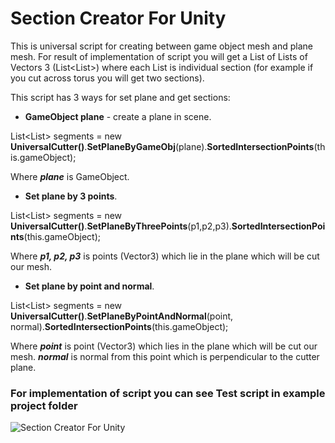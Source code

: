 # Section Creator For Unity
This is universal script for creating between game object mesh and plane mesh.
For result of implementation of script you will get a List of Lists of Vectors 3 (List<List<Vector3>>) where each
List<Vector3> is individual section (for example if you cut across torus you will get two sections).

This script has 3 ways for set plane and get sections:
* **GameObject plane** - create a plane in scene. 

List<List<Vector3>> segments = new **UniversalCutter()**.**SetPlaneByGameObj**(plane).**SortedIntersectionPoints**(this.gameObject);
      
Where ***plane*** is GameObject.

* **Set plane by 3 points**. 

List<List<Vector3>> segments = new **UniversalCutter()**.**SetPlaneByThreePoints**(p1,p2,p3).**SortedIntersectionPoints**(this.gameObject);
      
Where ***p1, p2, p3*** is points (Vector3) which lie in the plane which will be cut our mesh.

* **Set plane by point and normal**.

List<List<Vector3>> segments = new **UniversalCutter()**.**SetPlaneByPointAndNormal**(point, normal).**SortedIntersectionPoints**(this.gameObject);
      
Where ***point*** is point (Vector3) which lies in the plane which will be cut our mesh.
***normal*** is normal from this point which is perpendicular to the cutter plane.
      
### For implementation of script you can see Test script in example project folder


![Section Creator For Unity](https://i.imgur.com/c4LYyKs.png)
